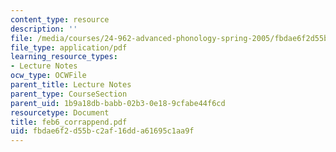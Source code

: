 ```yaml
---
content_type: resource
description: ''
file: /media/courses/24-962-advanced-phonology-spring-2005/fbdae6f2d55bc2af16dda61695c1aa9f_feb6_corrappend.pdf
file_type: application/pdf
learning_resource_types:
- Lecture Notes
ocw_type: OCWFile
parent_title: Lecture Notes
parent_type: CourseSection
parent_uid: 1b9a18db-babb-02b3-0e18-9cfabe44f6cd
resourcetype: Document
title: feb6_corrappend.pdf
uid: fbdae6f2-d55b-c2af-16dd-a61695c1aa9f
---
```

